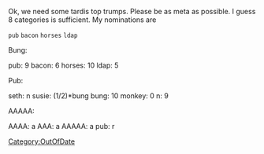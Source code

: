 Ok, we need some tardis top trumps. Please be as meta as possible. I
guess 8 categories is sufficient. My nominations are

`pub`
`bacon`
`horses`
`ldap`

Bung:

pub: 9 bacon: 6 horses: 10 ldap: 5

Pub:

seth: n susie: (1/2)\*bung bung: 10 monkey: 0 n: 9

AAAAA:

AAAA: a AAA: a AAAAA: a pub: r

[Category:OutOfDate](Category:OutOfDate "wikilink")